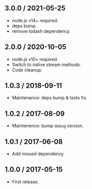 3.0.0 / 2021-05-25
------------------

- node.js v14+ required.
- deps bump.
- remove lodash dependency.


2.0.0 / 2020-10-05
------------------

- node.js v10+ required.
- Switch to native stream methods.
- Code cleanup.


1.0.3 / 2018-09-11
------------------

- Maintenance: deps bump & tests fix.


1.0.2 / 2017-08-09
------------------

- Maintenence: bump `debug` version.


1.0.1 / 2017-06-08
------------------

- Add missed dependency.


1.0.0 / 2017-05-15
------------------

- First release.
